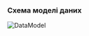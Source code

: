 ### Схема моделі даних


![DataModel](https://github.com/oleksandrblazhko/ai-211-amitsi/assets/101993484/8a54b722-2abd-43bd-81c8-444f8bf8f4a6)
